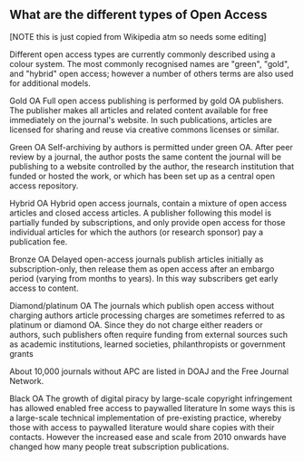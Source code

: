 ## What are the different types of Open Access <a name="types"></a>

[NOTE this is just copied from Wikipedia atm so needs some editing]

Different open access types are currently commonly described using a colour system. The most commonly recognised names are "green", "gold", and "hybrid" open access; however a number of others terms are also used for additional models.

Gold OA
Full open access publishing is performed by gold OA publishers. The publisher makes all articles and related content available for free immediately on the journal's website. In such publications, articles are licensed for sharing and reuse via creative commons licenses or similar.

Green OA
Self-archiving by authors is permitted under green OA. After peer review by a journal, the author posts the same content the journal will be publishing to a website controlled by the author, the research institution that funded or hosted the work, or which has been set up as a central open access repository.

Hybrid OA
Hybrid open access journals, contain a mixture of open access articles and closed access articles. A publisher following this model is partially funded by subscriptions, and only provide open access for those individual articles for which the authors (or research sponsor) pay a publication fee.

Bronze OA
Delayed open-access journals publish articles initially as subscription-only, then release them as open access after an embargo period (varying from months to years). In this way subscribers get early access to content.

Diamond/platinum OA
The journals which publish open access without charging authors article processing charges are sometimes referred to as platinum or diamond OA. Since they do not charge either readers or authors, such publishers often require funding from external sources such as academic institutions, learned societies, philanthropists or government grants

About 10,000 journals without APC are listed in DOAJ and the Free Journal Network.

Black OA
The growth of digital piracy by large-scale copyright infringement has allowed enabled free access to paywalled literature In some ways this is a large-scale technical implementation of pre-existing practice, whereby those with access to paywalled literature would share copies with their contacts. However the increased ease and scale from 2010 onwards have changed how many people treat subscription publications.